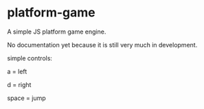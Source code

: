 platform-game
=============

A simple JS platform game engine.

No documentation yet because it is still very much in development.

simple controls:

a = left

d = right

space = jump


